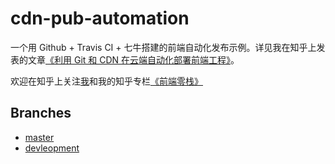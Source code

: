 # cdn-pub-automation
一个用 Github + Travis CI + 七牛搭建的前端自动化发布示例。详见我在知乎上发表的文章[《利用 Git 和 CDN 在云端自动化部署前端工程》](https://zhuanlan.zhihu.com/p/29231319)。


欢迎在知乎上关注[我](https://www.zhihu.com/people/henry-li-03/activities)和我的知乎专栏[《前端零栈》](https://zhuanlan.zhihu.com/fr0nt-end/)


## Branches

* [master](https://github.com/MagicCube/cdn-pub-automation)
* [devleopment](https://github.com/MagicCube/cdn-pub-automation/tree/development)
